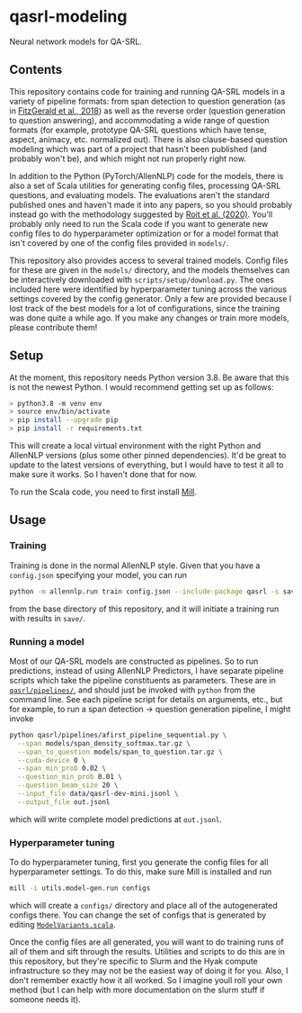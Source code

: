 # qasrl-modeling
Neural network models for QA-SRL.

## Contents

This repository contains code for training and running QA-SRL models in a variety of pipeline
formats: from span detection to question generation
(as in [FitzGerald et al., 2018](https://aclanthology.org/P18-1191.pdf))
as well as the reverse order (question generation to question answering),
and accommodating a wide range of question formats (for example, prototype QA-SRL questions which
have tense, aspect, animacy, etc. normalized out).
There is also clause-based question modeling which was part of a project that hasn't been published
(and probably won't be), and which might not run properly right now.

In addition to the Python (PyTorch/AllenNLP) code for the models, there is also a set of Scala
utilities for generating config files, processing QA-SRL questions, and evaluating models. The
evaluations aren't the standard published ones and haven't made it into any papers, so you should
probably instead go with the methodology suggested by
[Roit et al. (2020)](https://www.aclweb.org/anthology/2020.acl-main.626/).
You'll probably only need to run the Scala code if you want to generate new config files to do
hyperparameter optimization or for a model format that isn't covered by one of the config files
provided in `models/`.

This repository also provides access to several trained models. Config files for these are given in
the `models/` directory, and the models themselves can be interactively downloaded with
`scripts/setup/download.py`. The ones included here were identified by hyperparameter tuning across
the various settings covered by the config generator. Only a few are provided because I lost track
of the best models for a lot of configurations, since the training was done quite a while ago. If
you make any changes or train more models, please contribute them!

## Setup

At the moment, this repository needs Python version 3.8. Be aware that this is not the newest
Python. I would recommend getting set up as follows:
```bash
> python3.8 -m venv env
> source env/bin/activate
> pip install --upgrade pip
> pip install -r requirements.txt
```
This will create a local virtual environment with the right Python and AllenNLP versions (plus some
other pinned dependencies). It'd be great to update to the latest versions of everything,
but I would have to test it all to make sure it works. So I haven't done that for now.

To run the Scala code, you need to first install
[Mill](https://com-lihaoyi.github.io/mill/mill/Intro_to_Mill.html).

## Usage

### Training

Training is done in the normal AllenNLP style. Given that you have a `config.json` specifying your
model, you can run
```bash
python -m allennlp.run train config.json --include-package qasrl -s save
```
from the base directory of this repository, and it will initiate a training run with results in
`save/`.

### Running a model

Most of our QA-SRL models are constructed as pipelines. So to run predictions, instead of using
AllenNLP Predictors, I have separate pipeline scripts which take the pipeline constituents as
parameters. These are in [`qasrl/pipelines/`](qasrl/pipelines), and should just be invoked with
`python` from the command line. See each pipeline script for details on arguments, etc., but for
example, to run a span detection -> question generation pipeline, I might invoke
```bash
python qasrl/pipelines/afirst_pipeline_sequential.py \
  --span models/span_density_softmax.tar.gz \
  --span_to_question models/span_to_question.tar.gz \
  --cuda-device 0 \
  --span_min_prob 0.02 \
  --question_min_prob 0.01 \
  --question_beam_size 20 \
  --input_file data/qasrl-dev-mini.jsonl \
  --output_file out.jsonl
```
which will write complete model predictions at `out.jsonl`.

### Hyperparameter tuning

To do hyperparameter tuning, first you generate the config files for all hyperparameter settings.
To do this, make sure Mill is installed and run
```bash
mill -i utils.model-gen.run configs
```
which will create a `configs/` directory and place all of the autogenerated configs there. You can
change the set of configs that is generated by editing
[`ModelVariants.scala`](utils/model-gen/src-jvm/ModelVariants.scala).

Once the config files are all generated, you will want to do training runs of all of them and sift
through the results. Utilities and scripts to do this are in this repository, but they're specific
to Slurm and the Hyak compute infrastructure so they may not be the easiest way of doing it for you.
Also, I don't remember exactly how it all worked. So I imagine youll roll your own method (but I can
help with more documentation on the slurm stuff if someone needs it).


